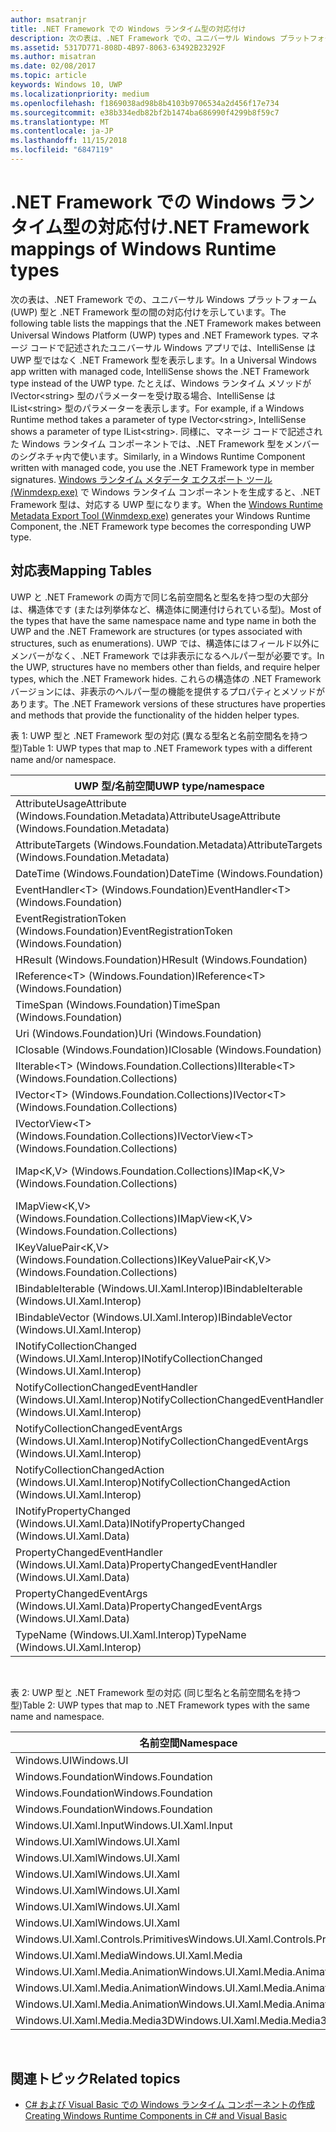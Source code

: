 ```yaml
---
author: msatranjr
title: .NET Framework での Windows ランタイム型の対応付け
description: 次の表は、.NET Framework での、ユニバーサル Windows プラットフォーム (UWP) 型と .NET Framework 型の間の対応付けを示しています。
ms.assetid: 5317D771-808D-4B97-8063-63492B23292F
ms.author: misatran
ms.date: 02/08/2017
ms.topic: article
keywords: Windows 10, UWP
ms.localizationpriority: medium
ms.openlocfilehash: f1869038ad98b8b4103b9706534a2d456f17e734
ms.sourcegitcommit: e38b334edb82bf2b1474ba686990f4299b8f59c7
ms.translationtype: MT
ms.contentlocale: ja-JP
ms.lasthandoff: 11/15/2018
ms.locfileid: "6847119"
---
```

# <a name="net-framework-mappings-of-windows-runtime-types"></a><span data-ttu-id="df3f9-104">.NET Framework での Windows ランタイム型の対応付け</span><span class="sxs-lookup"><span data-stu-id="df3f9-104">.NET Framework mappings of Windows Runtime types</span></span>



<span data-ttu-id="df3f9-105">次の表は、.NET Framework での、ユニバーサル Windows プラットフォーム (UWP) 型と .NET Framework 型の間の対応付けを示しています。</span><span class="sxs-lookup"><span data-stu-id="df3f9-105">The following table lists the mappings that the .NET Framework makes between Universal Windows Platform (UWP) types and .NET Framework types.</span></span> <span data-ttu-id="df3f9-106">マネージ コードで記述されたユニバーサル Windows アプリでは、IntelliSense は UWP 型ではなく .NET Framework 型を表示します。</span><span class="sxs-lookup"><span data-stu-id="df3f9-106">In a Universal Windows app written with managed code, IntelliSense shows the .NET Framework type instead of the UWP type.</span></span> <span data-ttu-id="df3f9-107">たとえば、Windows ランタイム メソッドが IVector&lt;string&gt; 型のパラメーターを受け取る場合、IntelliSense は IList&lt;string&gt; 型のパラメーターを表示します。</span><span class="sxs-lookup"><span data-stu-id="df3f9-107">For example, if a Windows Runtime method takes a parameter of type IVector&lt;string&gt;, IntelliSense shows a parameter of type IList&lt;string&gt;.</span></span> <span data-ttu-id="df3f9-108">同様に、マネージ コードで記述された Windows ランタイム コンポーネントでは、.NET Framework 型をメンバーのシグネチャ内で使います。</span><span class="sxs-lookup"><span data-stu-id="df3f9-108">Similarly, in a Windows Runtime Component written with managed code, you use the .NET Framework type in member signatures.</span></span> <span data-ttu-id="df3f9-109">[Windows ランタイム メタデータ エクスポート ツール (Winmdexp.exe)](https://msdn.microsoft.com/library/hh925576.aspx) で Windows ランタイム コンポーネントを生成すると、.NET Framework 型は、対応する UWP 型になります。</span><span class="sxs-lookup"><span data-stu-id="df3f9-109">When the [Windows Runtime Metadata Export Tool (Winmdexp.exe)](https://msdn.microsoft.com/library/hh925576.aspx) generates your Windows Runtime Component, the .NET Framework type becomes the corresponding UWP type.</span></span>

## <a name="mapping-tables"></a><span data-ttu-id="df3f9-110">対応表</span><span class="sxs-lookup"><span data-stu-id="df3f9-110">Mapping Tables</span></span>


<span data-ttu-id="df3f9-111">UWP と .NET Framework の両方で同じ名前空間名と型名を持つ型の大部分は、構造体です (または列挙体など、構造体に関連付けられている型)。</span><span class="sxs-lookup"><span data-stu-id="df3f9-111">Most of the types that have the same namespace name and type name in both the UWP and the .NET Framework are structures (or types associated with structures, such as enumerations).</span></span> <span data-ttu-id="df3f9-112">UWP では、構造体にはフィールド以外にメンバーがなく、.NET Framework では非表示になるヘルパー型が必要です。</span><span class="sxs-lookup"><span data-stu-id="df3f9-112">In the UWP, structures have no members other than fields, and require helper types, which the .NET Framework hides.</span></span> <span data-ttu-id="df3f9-113">これらの構造体の .NET Framework バージョンには、非表示のヘルパー型の機能を提供するプロパティとメソッドがあります。</span><span class="sxs-lookup"><span data-stu-id="df3f9-113">The .NET Framework versions of these structures have properties and methods that provide the functionality of the hidden helper types.</span></span>

<span data-ttu-id="df3f9-114">表 1: UWP 型と .NET Framework 型の対応 (異なる型名と名前空間名を持つ型)</span><span class="sxs-lookup"><span data-stu-id="df3f9-114">Table 1: UWP types that map to .NET Framework types with a different name and/or namespace.</span></span>

| <span data-ttu-id="df3f9-115">UWP 型/名前空間</span><span class="sxs-lookup"><span data-stu-id="df3f9-115">UWP type/namespace</span></span>                                            | <span data-ttu-id="df3f9-116">.NET Framework 型/名前空間</span><span class="sxs-lookup"><span data-stu-id="df3f9-116">.NET Framework type/namespace</span></span>                                          | <span data-ttu-id="df3f9-117">.NET Framework アセンブリ</span><span class="sxs-lookup"><span data-stu-id="df3f9-117">.NET Framework assembly</span></span>                           |
|---------------------------------------------------------------|------------------------------------------------------------------------|---------------------------------------------------|
| <span data-ttu-id="df3f9-118">AttributeUsageAttribute (Windows.Foundation.Metadata)</span><span class="sxs-lookup"><span data-stu-id="df3f9-118">AttributeUsageAttribute (Windows.Foundation.Metadata)</span></span>         | <span data-ttu-id="df3f9-119">AttributeUsageAttribute (System)</span><span class="sxs-lookup"><span data-stu-id="df3f9-119">AttributeUsageAttribute (System)</span></span>                                       | <span data-ttu-id="df3f9-120">System.Runtime.dll</span><span class="sxs-lookup"><span data-stu-id="df3f9-120">System.Runtime.dll</span></span>                                |
| <span data-ttu-id="df3f9-121">AttributeTargets (Windows.Foundation.Metadata)</span><span class="sxs-lookup"><span data-stu-id="df3f9-121">AttributeTargets (Windows.Foundation.Metadata)</span></span>                | <span data-ttu-id="df3f9-122">AttributeTargets (System)</span><span class="sxs-lookup"><span data-stu-id="df3f9-122">AttributeTargets (System)</span></span>                                              | <span data-ttu-id="df3f9-123">System.Runtime.dll</span><span class="sxs-lookup"><span data-stu-id="df3f9-123">System.Runtime.dll</span></span>                                |
| <span data-ttu-id="df3f9-124">DateTime (Windows.Foundation)</span><span class="sxs-lookup"><span data-stu-id="df3f9-124">DateTime (Windows.Foundation)</span></span>                                 | <span data-ttu-id="df3f9-125">DateTimeOffset (System)</span><span class="sxs-lookup"><span data-stu-id="df3f9-125">DateTimeOffset (System)</span></span>                                                | <span data-ttu-id="df3f9-126">System.Runtime.dll</span><span class="sxs-lookup"><span data-stu-id="df3f9-126">System.Runtime.dll</span></span>                                |
| <span data-ttu-id="df3f9-127">EventHandler&lt;T&gt; (Windows.Foundation)</span><span class="sxs-lookup"><span data-stu-id="df3f9-127">EventHandler&lt;T&gt; (Windows.Foundation)</span></span>                    | <span data-ttu-id="df3f9-128">EventHandler&lt;T&gt; (System)</span><span class="sxs-lookup"><span data-stu-id="df3f9-128">EventHandler&lt;T&gt; (System)</span></span>                                         | <span data-ttu-id="df3f9-129">System.Runtime.dll</span><span class="sxs-lookup"><span data-stu-id="df3f9-129">System.Runtime.dll</span></span>                                |
| <span data-ttu-id="df3f9-130">EventRegistrationToken (Windows.Foundation)</span><span class="sxs-lookup"><span data-stu-id="df3f9-130">EventRegistrationToken (Windows.Foundation)</span></span>                   | <span data-ttu-id="df3f9-131">EventRegistrationToken (System.Runtime.InteropServices.WindowsRuntime)</span><span class="sxs-lookup"><span data-stu-id="df3f9-131">EventRegistrationToken (System.Runtime.InteropServices.WindowsRuntime)</span></span> | <span data-ttu-id="df3f9-132">System.Runtime.InteropServices.WindowsRuntime.dll</span><span class="sxs-lookup"><span data-stu-id="df3f9-132">System.Runtime.InteropServices.WindowsRuntime.dll</span></span> |
| <span data-ttu-id="df3f9-133">HResult (Windows.Foundation)</span><span class="sxs-lookup"><span data-stu-id="df3f9-133">HResult (Windows.Foundation)</span></span>                                  | <span data-ttu-id="df3f9-134">Exception (System)</span><span class="sxs-lookup"><span data-stu-id="df3f9-134">Exception (System)</span></span>                                                     | <span data-ttu-id="df3f9-135">System.Runtime.dll</span><span class="sxs-lookup"><span data-stu-id="df3f9-135">System.Runtime.dll</span></span>                                |
| <span data-ttu-id="df3f9-136">IReference&lt;T&gt; (Windows.Foundation)</span><span class="sxs-lookup"><span data-stu-id="df3f9-136">IReference&lt;T&gt; (Windows.Foundation)</span></span>                      | <span data-ttu-id="df3f9-137">Nullable&lt;T&gt; (System)</span><span class="sxs-lookup"><span data-stu-id="df3f9-137">Nullable&lt;T&gt; (System)</span></span>                                             | <span data-ttu-id="df3f9-138">System.Runtime.dll</span><span class="sxs-lookup"><span data-stu-id="df3f9-138">System.Runtime.dll</span></span>                                |
| <span data-ttu-id="df3f9-139">TimeSpan (Windows.Foundation)</span><span class="sxs-lookup"><span data-stu-id="df3f9-139">TimeSpan (Windows.Foundation)</span></span>                                 | <span data-ttu-id="df3f9-140">TimeSpan (System)</span><span class="sxs-lookup"><span data-stu-id="df3f9-140">TimeSpan (System)</span></span>                                                      | <span data-ttu-id="df3f9-141">System.Runtime.dll</span><span class="sxs-lookup"><span data-stu-id="df3f9-141">System.Runtime.dll</span></span>                                |
| <span data-ttu-id="df3f9-142">Uri (Windows.Foundation)</span><span class="sxs-lookup"><span data-stu-id="df3f9-142">Uri (Windows.Foundation)</span></span>                                      | <span data-ttu-id="df3f9-143">Uri (System)</span><span class="sxs-lookup"><span data-stu-id="df3f9-143">Uri (System)</span></span>                                                           | <span data-ttu-id="df3f9-144">System.Runtime.dll</span><span class="sxs-lookup"><span data-stu-id="df3f9-144">System.Runtime.dll</span></span>                                |
| <span data-ttu-id="df3f9-145">IClosable (Windows.Foundation)</span><span class="sxs-lookup"><span data-stu-id="df3f9-145">IClosable (Windows.Foundation)</span></span>                                | <span data-ttu-id="df3f9-146">IDisposable (System)</span><span class="sxs-lookup"><span data-stu-id="df3f9-146">IDisposable (System)</span></span>                                                   | <span data-ttu-id="df3f9-147">System.Runtime.dll</span><span class="sxs-lookup"><span data-stu-id="df3f9-147">System.Runtime.dll</span></span>                                |
| <span data-ttu-id="df3f9-148">IIterable&lt;T&gt; (Windows.Foundation.Collections)</span><span class="sxs-lookup"><span data-stu-id="df3f9-148">IIterable&lt;T&gt; (Windows.Foundation.Collections)</span></span>           | <span data-ttu-id="df3f9-149">IEnumerable&lt;T&gt; (System.Collections.Generic)</span><span class="sxs-lookup"><span data-stu-id="df3f9-149">IEnumerable&lt;T&gt; (System.Collections.Generic)</span></span>                      | <span data-ttu-id="df3f9-150">System.Runtime.dll</span><span class="sxs-lookup"><span data-stu-id="df3f9-150">System.Runtime.dll</span></span>                                |
| <span data-ttu-id="df3f9-151">IVector&lt;T&gt; (Windows.Foundation.Collections)</span><span class="sxs-lookup"><span data-stu-id="df3f9-151">IVector&lt;T&gt; (Windows.Foundation.Collections)</span></span>             | <span data-ttu-id="df3f9-152">IList&lt;T&gt; (System.Collections.Generic)</span><span class="sxs-lookup"><span data-stu-id="df3f9-152">IList&lt;T&gt; (System.Collections.Generic)</span></span>                            | <span data-ttu-id="df3f9-153">System.Runtime.dll</span><span class="sxs-lookup"><span data-stu-id="df3f9-153">System.Runtime.dll</span></span>                                |
| <span data-ttu-id="df3f9-154">IVectorView&lt;T&gt; (Windows.Foundation.Collections)</span><span class="sxs-lookup"><span data-stu-id="df3f9-154">IVectorView&lt;T&gt; (Windows.Foundation.Collections)</span></span>         | <span data-ttu-id="df3f9-155">IReadOnlyList&lt;T&gt; (System.Collections.Generic)</span><span class="sxs-lookup"><span data-stu-id="df3f9-155">IReadOnlyList&lt;T&gt; (System.Collections.Generic)</span></span>                    | <span data-ttu-id="df3f9-156">System.Runtime.dll</span><span class="sxs-lookup"><span data-stu-id="df3f9-156">System.Runtime.dll</span></span>                                |
| <span data-ttu-id="df3f9-157">IMap&lt;K,V&gt; (Windows.Foundation.Collections)</span><span class="sxs-lookup"><span data-stu-id="df3f9-157">IMap&lt;K,V&gt; (Windows.Foundation.Collections)</span></span>              | <span data-ttu-id="df3f9-158">IDictionary&lt;TKey,TValue&gt; (System.Collections.Generic)</span><span class="sxs-lookup"><span data-stu-id="df3f9-158">IDictionary&lt;TKey,TValue&gt; (System.Collections.Generic)</span></span>            | <span data-ttu-id="df3f9-159">System.Runtime.dll</span><span class="sxs-lookup"><span data-stu-id="df3f9-159">System.Runtime.dll</span></span>                                |
| <span data-ttu-id="df3f9-160">IMapView&lt;K,V&gt; (Windows.Foundation.Collections)</span><span class="sxs-lookup"><span data-stu-id="df3f9-160">IMapView&lt;K,V&gt; (Windows.Foundation.Collections)</span></span>          | <span data-ttu-id="df3f9-161">IReadOnlyDictionary&lt;TKey,TValue&gt; (System.Collections.Generic)</span><span class="sxs-lookup"><span data-stu-id="df3f9-161">IReadOnlyDictionary&lt;TKey,TValue&gt; (System.Collections.Generic)</span></span>    | <span data-ttu-id="df3f9-162">System.Runtime.dll</span><span class="sxs-lookup"><span data-stu-id="df3f9-162">System.Runtime.dll</span></span>                                |
| <span data-ttu-id="df3f9-163">IKeyValuePair&lt;K,V&gt; (Windows.Foundation.Collections)</span><span class="sxs-lookup"><span data-stu-id="df3f9-163">IKeyValuePair&lt;K,V&gt; (Windows.Foundation.Collections)</span></span>     | <span data-ttu-id="df3f9-164">KeyValuePair&lt;TKey,TValue&gt; (System.Collections.Generic)</span><span class="sxs-lookup"><span data-stu-id="df3f9-164">KeyValuePair&lt;TKey,TValue&gt; (System.Collections.Generic)</span></span>           | <span data-ttu-id="df3f9-165">System.Runtime.dll</span><span class="sxs-lookup"><span data-stu-id="df3f9-165">System.Runtime.dll</span></span>                                |
| <span data-ttu-id="df3f9-166">IBindableIterable (Windows.UI.Xaml.Interop)</span><span class="sxs-lookup"><span data-stu-id="df3f9-166">IBindableIterable (Windows.UI.Xaml.Interop)</span></span>                   | <span data-ttu-id="df3f9-167">IEnumerable (System.Collections)</span><span class="sxs-lookup"><span data-stu-id="df3f9-167">IEnumerable (System.Collections)</span></span>                                       | <span data-ttu-id="df3f9-168">System.Runtime.dll</span><span class="sxs-lookup"><span data-stu-id="df3f9-168">System.Runtime.dll</span></span>                                |
| <span data-ttu-id="df3f9-169">IBindableVector (Windows.UI.Xaml.Interop)</span><span class="sxs-lookup"><span data-stu-id="df3f9-169">IBindableVector (Windows.UI.Xaml.Interop)</span></span>                     | <span data-ttu-id="df3f9-170">IList (System.Collections)</span><span class="sxs-lookup"><span data-stu-id="df3f9-170">IList (System.Collections)</span></span>                                             | <span data-ttu-id="df3f9-171">System.Runtime.dll</span><span class="sxs-lookup"><span data-stu-id="df3f9-171">System.Runtime.dll</span></span>                                |
| <span data-ttu-id="df3f9-172">INotifyCollectionChanged (Windows.UI.Xaml.Interop)</span><span class="sxs-lookup"><span data-stu-id="df3f9-172">INotifyCollectionChanged (Windows.UI.Xaml.Interop)</span></span>            | <span data-ttu-id="df3f9-173">INotifyCollectionChanged (System.Collections.Specialized)</span><span class="sxs-lookup"><span data-stu-id="df3f9-173">INotifyCollectionChanged (System.Collections.Specialized)</span></span>              | <span data-ttu-id="df3f9-174">System.ObjectModel.dll</span><span class="sxs-lookup"><span data-stu-id="df3f9-174">System.ObjectModel.dll</span></span>                            |
| <span data-ttu-id="df3f9-175">NotifyCollectionChangedEventHandler (Windows.UI.Xaml.Interop)</span><span class="sxs-lookup"><span data-stu-id="df3f9-175">NotifyCollectionChangedEventHandler (Windows.UI.Xaml.Interop)</span></span> | <span data-ttu-id="df3f9-176">NotifyCollectionChangedEventHandler (System.Collections.Specialized)</span><span class="sxs-lookup"><span data-stu-id="df3f9-176">NotifyCollectionChangedEventHandler (System.Collections.Specialized)</span></span>   | <span data-ttu-id="df3f9-177">System.ObjectModel.dll</span><span class="sxs-lookup"><span data-stu-id="df3f9-177">System.ObjectModel.dll</span></span>                            |
| <span data-ttu-id="df3f9-178">NotifyCollectionChangedEventArgs (Windows.UI.Xaml.Interop)</span><span class="sxs-lookup"><span data-stu-id="df3f9-178">NotifyCollectionChangedEventArgs (Windows.UI.Xaml.Interop)</span></span>    | <span data-ttu-id="df3f9-179">NotifyCollectionChangedEventArgs (System.Collections.Specialized)</span><span class="sxs-lookup"><span data-stu-id="df3f9-179">NotifyCollectionChangedEventArgs (System.Collections.Specialized)</span></span>      | <span data-ttu-id="df3f9-180">System.ObjectModel.dll</span><span class="sxs-lookup"><span data-stu-id="df3f9-180">System.ObjectModel.dll</span></span>                            |
| <span data-ttu-id="df3f9-181">NotifyCollectionChangedAction (Windows.UI.Xaml.Interop)</span><span class="sxs-lookup"><span data-stu-id="df3f9-181">NotifyCollectionChangedAction (Windows.UI.Xaml.Interop)</span></span>       | <span data-ttu-id="df3f9-182">NotifyCollectionChangedAction (System.Collections.Specialized)</span><span class="sxs-lookup"><span data-stu-id="df3f9-182">NotifyCollectionChangedAction (System.Collections.Specialized)</span></span>         | <span data-ttu-id="df3f9-183">System.ObjectModel.dll</span><span class="sxs-lookup"><span data-stu-id="df3f9-183">System.ObjectModel.dll</span></span>                            |
| <span data-ttu-id="df3f9-184">INotifyPropertyChanged (Windows.UI.Xaml.Data)</span><span class="sxs-lookup"><span data-stu-id="df3f9-184">INotifyPropertyChanged (Windows.UI.Xaml.Data)</span></span>                 | <span data-ttu-id="df3f9-185">INotifyPropertyChanged (System.ComponentModel)</span><span class="sxs-lookup"><span data-stu-id="df3f9-185">INotifyPropertyChanged (System.ComponentModel)</span></span>                         | <span data-ttu-id="df3f9-186">System.ObjectModel.dll</span><span class="sxs-lookup"><span data-stu-id="df3f9-186">System.ObjectModel.dll</span></span>                            |
| <span data-ttu-id="df3f9-187">PropertyChangedEventHandler (Windows.UI.Xaml.Data)</span><span class="sxs-lookup"><span data-stu-id="df3f9-187">PropertyChangedEventHandler (Windows.UI.Xaml.Data)</span></span>            | <span data-ttu-id="df3f9-188">PropertyChangedEventHandler (System.ComponentModel)</span><span class="sxs-lookup"><span data-stu-id="df3f9-188">PropertyChangedEventHandler (System.ComponentModel)</span></span>                    | <span data-ttu-id="df3f9-189">System.ObjectModel.dll</span><span class="sxs-lookup"><span data-stu-id="df3f9-189">System.ObjectModel.dll</span></span>                            |
| <span data-ttu-id="df3f9-190">PropertyChangedEventArgs (Windows.UI.Xaml.Data)</span><span class="sxs-lookup"><span data-stu-id="df3f9-190">PropertyChangedEventArgs (Windows.UI.Xaml.Data)</span></span>               | <span data-ttu-id="df3f9-191">PropertyChangedEventArgs (System.ComponentModel)</span><span class="sxs-lookup"><span data-stu-id="df3f9-191">PropertyChangedEventArgs (System.ComponentModel)</span></span>                       | <span data-ttu-id="df3f9-192">System.ObjectModel.dll</span><span class="sxs-lookup"><span data-stu-id="df3f9-192">System.ObjectModel.dll</span></span>                            |
| <span data-ttu-id="df3f9-193">TypeName (Windows.UI.Xaml.Interop)</span><span class="sxs-lookup"><span data-stu-id="df3f9-193">TypeName (Windows.UI.Xaml.Interop)</span></span>                            | <span data-ttu-id="df3f9-194">Type (System)</span><span class="sxs-lookup"><span data-stu-id="df3f9-194">Type (System)</span></span>                                                          | <span data-ttu-id="df3f9-195">System.Runtime.dll</span><span class="sxs-lookup"><span data-stu-id="df3f9-195">System.Runtime.dll</span></span>                                |

 

<span data-ttu-id="df3f9-196">表 2: UWP 型と .NET Framework 型の対応 (同じ型名と名前空間名を持つ型)</span><span class="sxs-lookup"><span data-stu-id="df3f9-196">Table 2: UWP types that map to .NET Framework types with the same name and namespace.</span></span>

| <span data-ttu-id="df3f9-197">名前空間</span><span class="sxs-lookup"><span data-stu-id="df3f9-197">Namespace</span></span>                           | <span data-ttu-id="df3f9-198">型</span><span class="sxs-lookup"><span data-stu-id="df3f9-198">Type</span></span>               | <span data-ttu-id="df3f9-199">.NET Framework アセンブリ</span><span class="sxs-lookup"><span data-stu-id="df3f9-199">.NET Framework assembly</span></span>                   |
|-------------------------------------|--------------------|-------------------------------------------|
| <span data-ttu-id="df3f9-200">Windows.UI</span><span class="sxs-lookup"><span data-stu-id="df3f9-200">Windows.UI</span></span>                          | <span data-ttu-id="df3f9-201">Color</span><span class="sxs-lookup"><span data-stu-id="df3f9-201">Color</span></span>              | <span data-ttu-id="df3f9-202">System.Runtime.WindowsRuntime.dll</span><span class="sxs-lookup"><span data-stu-id="df3f9-202">System.Runtime.WindowsRuntime.dll</span></span>         |
| <span data-ttu-id="df3f9-203">Windows.Foundation</span><span class="sxs-lookup"><span data-stu-id="df3f9-203">Windows.Foundation</span></span>                  | <span data-ttu-id="df3f9-204">Point</span><span class="sxs-lookup"><span data-stu-id="df3f9-204">Point</span></span>              | <span data-ttu-id="df3f9-205">System.Runtime.WindowsRuntime.dll</span><span class="sxs-lookup"><span data-stu-id="df3f9-205">System.Runtime.WindowsRuntime.dll</span></span>         |
| <span data-ttu-id="df3f9-206">Windows.Foundation</span><span class="sxs-lookup"><span data-stu-id="df3f9-206">Windows.Foundation</span></span>                  | <span data-ttu-id="df3f9-207">Rect</span><span class="sxs-lookup"><span data-stu-id="df3f9-207">Rect</span></span>               | <span data-ttu-id="df3f9-208">System.Runtime.WindowsRuntime.dll</span><span class="sxs-lookup"><span data-stu-id="df3f9-208">System.Runtime.WindowsRuntime.dll</span></span>         |
| <span data-ttu-id="df3f9-209">Windows.Foundation</span><span class="sxs-lookup"><span data-stu-id="df3f9-209">Windows.Foundation</span></span>                  | <span data-ttu-id="df3f9-210">Size</span><span class="sxs-lookup"><span data-stu-id="df3f9-210">Size</span></span>               | <span data-ttu-id="df3f9-211">System.Runtime.WindowsRuntime.dll</span><span class="sxs-lookup"><span data-stu-id="df3f9-211">System.Runtime.WindowsRuntime.dll</span></span>         |
| <span data-ttu-id="df3f9-212">Windows.UI.Xaml.Input</span><span class="sxs-lookup"><span data-stu-id="df3f9-212">Windows.UI.Xaml.Input</span></span>               | <span data-ttu-id="df3f9-213">ICommand</span><span class="sxs-lookup"><span data-stu-id="df3f9-213">ICommand</span></span>           | <span data-ttu-id="df3f9-214">System.ObjectModel.dll</span><span class="sxs-lookup"><span data-stu-id="df3f9-214">System.ObjectModel.dll</span></span>                    |
| <span data-ttu-id="df3f9-215">Windows.UI.Xaml</span><span class="sxs-lookup"><span data-stu-id="df3f9-215">Windows.UI.Xaml</span></span>                     | <span data-ttu-id="df3f9-216">CornerRadius</span><span class="sxs-lookup"><span data-stu-id="df3f9-216">CornerRadius</span></span>       | <span data-ttu-id="df3f9-217">System.Runtime.WindowsRuntime.UI.Xaml.dll</span><span class="sxs-lookup"><span data-stu-id="df3f9-217">System.Runtime.WindowsRuntime.UI.Xaml.dll</span></span> |
| <span data-ttu-id="df3f9-218">Windows.UI.Xaml</span><span class="sxs-lookup"><span data-stu-id="df3f9-218">Windows.UI.Xaml</span></span>                     | <span data-ttu-id="df3f9-219">Duration</span><span class="sxs-lookup"><span data-stu-id="df3f9-219">Duration</span></span>           | <span data-ttu-id="df3f9-220">System.Runtime.WindowsRuntime.UI.Xaml.dll</span><span class="sxs-lookup"><span data-stu-id="df3f9-220">System.Runtime.WindowsRuntime.UI.Xaml.dll</span></span> |
| <span data-ttu-id="df3f9-221">Windows.UI.Xaml</span><span class="sxs-lookup"><span data-stu-id="df3f9-221">Windows.UI.Xaml</span></span>                     | <span data-ttu-id="df3f9-222">DurationType</span><span class="sxs-lookup"><span data-stu-id="df3f9-222">DurationType</span></span>       | <span data-ttu-id="df3f9-223">System.Runtime.WindowsRuntime.UI.Xaml.dll</span><span class="sxs-lookup"><span data-stu-id="df3f9-223">System.Runtime.WindowsRuntime.UI.Xaml.dll</span></span> |
| <span data-ttu-id="df3f9-224">Windows.UI.Xaml</span><span class="sxs-lookup"><span data-stu-id="df3f9-224">Windows.UI.Xaml</span></span>                     | <span data-ttu-id="df3f9-225">GridLength</span><span class="sxs-lookup"><span data-stu-id="df3f9-225">GridLength</span></span>         | <span data-ttu-id="df3f9-226">System.Runtime.WindowsRuntime.UI.Xaml.dll</span><span class="sxs-lookup"><span data-stu-id="df3f9-226">System.Runtime.WindowsRuntime.UI.Xaml.dll</span></span> |
| <span data-ttu-id="df3f9-227">Windows.UI.Xaml</span><span class="sxs-lookup"><span data-stu-id="df3f9-227">Windows.UI.Xaml</span></span>                     | <span data-ttu-id="df3f9-228">GridUnitType</span><span class="sxs-lookup"><span data-stu-id="df3f9-228">GridUnitType</span></span>       | <span data-ttu-id="df3f9-229">System.Runtime.WindowsRuntime.UI.Xaml.dll</span><span class="sxs-lookup"><span data-stu-id="df3f9-229">System.Runtime.WindowsRuntime.UI.Xaml.dll</span></span> |
| <span data-ttu-id="df3f9-230">Windows.UI.Xaml</span><span class="sxs-lookup"><span data-stu-id="df3f9-230">Windows.UI.Xaml</span></span>                     | <span data-ttu-id="df3f9-231">Thickness</span><span class="sxs-lookup"><span data-stu-id="df3f9-231">Thickness</span></span>          | <span data-ttu-id="df3f9-232">System.Runtime.WindowsRuntime.UI.Xaml.dll</span><span class="sxs-lookup"><span data-stu-id="df3f9-232">System.Runtime.WindowsRuntime.UI.Xaml.dll</span></span> |
| <span data-ttu-id="df3f9-233">Windows.UI.Xaml.Controls.Primitives</span><span class="sxs-lookup"><span data-stu-id="df3f9-233">Windows.UI.Xaml.Controls.Primitives</span></span> | <span data-ttu-id="df3f9-234">GeneratorPosition</span><span class="sxs-lookup"><span data-stu-id="df3f9-234">GeneratorPosition</span></span>  | <span data-ttu-id="df3f9-235">System.Runtime.WindowsRuntime.UI.Xaml.dll</span><span class="sxs-lookup"><span data-stu-id="df3f9-235">System.Runtime.WindowsRuntime.UI.Xaml.dll</span></span> |
| <span data-ttu-id="df3f9-236">Windows.UI.Xaml.Media</span><span class="sxs-lookup"><span data-stu-id="df3f9-236">Windows.UI.Xaml.Media</span></span>               | <span data-ttu-id="df3f9-237">Matrix</span><span class="sxs-lookup"><span data-stu-id="df3f9-237">Matrix</span></span>             | <span data-ttu-id="df3f9-238">System.Runtime.WindowsRuntime.UI.Xaml.dll</span><span class="sxs-lookup"><span data-stu-id="df3f9-238">System.Runtime.WindowsRuntime.UI.Xaml.dll</span></span> |
| <span data-ttu-id="df3f9-239">Windows.UI.Xaml.Media.Animation</span><span class="sxs-lookup"><span data-stu-id="df3f9-239">Windows.UI.Xaml.Media.Animation</span></span>     | <span data-ttu-id="df3f9-240">KeyTime</span><span class="sxs-lookup"><span data-stu-id="df3f9-240">KeyTime</span></span>            | <span data-ttu-id="df3f9-241">System.Runtime.WindowsRuntime.UI.Xaml.dll</span><span class="sxs-lookup"><span data-stu-id="df3f9-241">System.Runtime.WindowsRuntime.UI.Xaml.dll</span></span> |
| <span data-ttu-id="df3f9-242">Windows.UI.Xaml.Media.Animation</span><span class="sxs-lookup"><span data-stu-id="df3f9-242">Windows.UI.Xaml.Media.Animation</span></span>     | <span data-ttu-id="df3f9-243">RepeatBehavior</span><span class="sxs-lookup"><span data-stu-id="df3f9-243">RepeatBehavior</span></span>     | <span data-ttu-id="df3f9-244">System.Runtime.WindowsRuntime.UI.Xaml.dll</span><span class="sxs-lookup"><span data-stu-id="df3f9-244">System.Runtime.WindowsRuntime.UI.Xaml.dll</span></span> |
| <span data-ttu-id="df3f9-245">Windows.UI.Xaml.Media.Animation</span><span class="sxs-lookup"><span data-stu-id="df3f9-245">Windows.UI.Xaml.Media.Animation</span></span>     | <span data-ttu-id="df3f9-246">RepeatBehaviorType</span><span class="sxs-lookup"><span data-stu-id="df3f9-246">RepeatBehaviorType</span></span> | <span data-ttu-id="df3f9-247">System.Runtime.WindowsRuntime.UI.Xaml.dll</span><span class="sxs-lookup"><span data-stu-id="df3f9-247">System.Runtime.WindowsRuntime.UI.Xaml.dll</span></span> |
| <span data-ttu-id="df3f9-248">Windows.UI.Xaml.Media.Media3D</span><span class="sxs-lookup"><span data-stu-id="df3f9-248">Windows.UI.Xaml.Media.Media3D</span></span>       | <span data-ttu-id="df3f9-249">Matrix3D</span><span class="sxs-lookup"><span data-stu-id="df3f9-249">Matrix3D</span></span>           | <span data-ttu-id="df3f9-250">System.Runtime.WindowsRuntime.UI.Xaml.dll</span><span class="sxs-lookup"><span data-stu-id="df3f9-250">System.Runtime.WindowsRuntime.UI.Xaml.dll</span></span> |

 

## <a name="related-topics"></a><span data-ttu-id="df3f9-251">関連トピック</span><span class="sxs-lookup"><span data-stu-id="df3f9-251">Related topics</span></span>

* [<span data-ttu-id="df3f9-252">C# および Visual Basic での Windows ランタイム コンポーネントの作成</span><span class="sxs-lookup"><span data-stu-id="df3f9-252">Creating Windows Runtime Components in C# and Visual Basic</span></span>](creating-windows-runtime-components-in-csharp-and-visual-basic.md)
